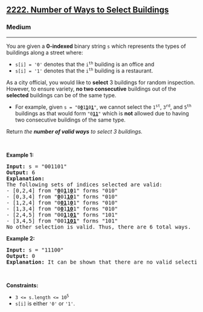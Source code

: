 <h2><a href="https://leetcode.com/problems/number-of-ways-to-select-buildings/">2222. Number of Ways to Select Buildings</a></h2><h3>Medium</h3><hr><div style="user-select: auto;"><p style="user-select: auto;">You are given a <strong style="user-select: auto;">0-indexed</strong> binary string <code style="user-select: auto;">s</code> which represents the types of buildings along a street where:</p>

<ul style="user-select: auto;">
	<li style="user-select: auto;"><code style="user-select: auto;">s[i] = '0'</code> denotes that the <code style="user-select: auto;">i<sup style="user-select: auto;">th</sup></code> building is an office and</li>
	<li style="user-select: auto;"><code style="user-select: auto;">s[i] = '1'</code> denotes that the <code style="user-select: auto;">i<sup style="user-select: auto;">th</sup></code> building is a restaurant.</li>
</ul>

<p style="user-select: auto;">As a city official, you would like to <strong style="user-select: auto;">select</strong> 3 buildings for random inspection. However, to ensure variety, <strong style="user-select: auto;">no two consecutive</strong> buildings out of the <strong style="user-select: auto;">selected</strong> buildings can be of the same type.</p>

<ul style="user-select: auto;">
	<li style="user-select: auto;">For example, given <code style="user-select: auto;">s = "0<u style="user-select: auto;"><strong style="user-select: auto;">0</strong></u>1<u style="user-select: auto;"><strong style="user-select: auto;">1</strong></u>0<u style="user-select: auto;"><strong style="user-select: auto;">1</strong></u>"</code>, we cannot select the <code style="user-select: auto;">1<sup style="user-select: auto;">st</sup></code>, <code style="user-select: auto;">3<sup style="user-select: auto;">rd</sup></code>, and <code style="user-select: auto;">5<sup style="user-select: auto;">th</sup></code> buildings as that would form <code style="user-select: auto;">"0<strong style="user-select: auto;"><u style="user-select: auto;">11</u></strong>"</code> which is <strong style="user-select: auto;">not</strong> allowed due to having two consecutive buildings of the same type.</li>
</ul>

<p style="user-select: auto;">Return <em style="user-select: auto;">the <b style="user-select: auto;">number of valid ways</b> to select 3 buildings.</em></p>

<p style="user-select: auto;">&nbsp;</p>
<p style="user-select: auto;"><strong style="user-select: auto;">Example 1:</strong></p>

<pre style="user-select: auto;"><strong style="user-select: auto;">Input:</strong> s = "001101"
<strong style="user-select: auto;">Output:</strong> 6
<strong style="user-select: auto;">Explanation:</strong> 
The following sets of indices selected are valid:
- [0,2,4] from "<u style="user-select: auto;"><strong style="user-select: auto;">0</strong></u>0<strong style="user-select: auto;"><u style="user-select: auto;">1</u></strong>1<strong style="user-select: auto;"><u style="user-select: auto;">0</u></strong>1" forms "010"
- [0,3,4] from "<u style="user-select: auto;"><strong style="user-select: auto;">0</strong></u>01<u style="user-select: auto;"><strong style="user-select: auto;">10</strong></u>1" forms "010"
- [1,2,4] from "0<u style="user-select: auto;"><strong style="user-select: auto;">01</strong></u>1<u style="user-select: auto;"><strong style="user-select: auto;">0</strong></u>1" forms "010"
- [1,3,4] from "0<u style="user-select: auto;"><strong style="user-select: auto;">0</strong></u>1<u style="user-select: auto;"><strong style="user-select: auto;">10</strong></u>1" forms "010"
- [2,4,5] from "00<u style="user-select: auto;"><strong style="user-select: auto;">1</strong></u>1<u style="user-select: auto;"><strong style="user-select: auto;">01</strong></u>" forms "101"
- [3,4,5] from "001<u style="user-select: auto;"><strong style="user-select: auto;">101</strong></u>" forms "101"
No other selection is valid. Thus, there are 6 total ways.
</pre>

<p style="user-select: auto;"><strong style="user-select: auto;">Example 2:</strong></p>

<pre style="user-select: auto;"><strong style="user-select: auto;">Input:</strong> s = "11100"
<strong style="user-select: auto;">Output:</strong> 0
<strong style="user-select: auto;">Explanation:</strong> It can be shown that there are no valid selections.
</pre>

<p style="user-select: auto;">&nbsp;</p>
<p style="user-select: auto;"><strong style="user-select: auto;">Constraints:</strong></p>

<ul style="user-select: auto;">
	<li style="user-select: auto;"><code style="user-select: auto;">3 &lt;= s.length &lt;= 10<sup style="user-select: auto;">5</sup></code></li>
	<li style="user-select: auto;"><code style="user-select: auto;">s[i]</code> is either <code style="user-select: auto;">'0'</code> or <code style="user-select: auto;">'1'</code>.</li>
</ul>
</div>